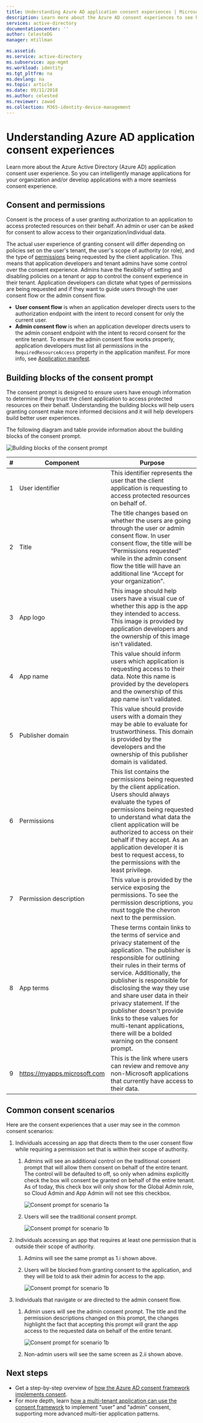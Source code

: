 ```yaml
---
title: Understanding Azure AD application consent experiences | Microsoft Docs
description: Learn more about the Azure AD consent experiences to see how you can use it when managing and developing applications on Azure AD
services: active-directory
documentationcenter: ''
author: CelesteDG
manager: mtillman

ms.assetid: 
ms.service: active-directory
ms.subservice: app-mgmt
ms.workload: identity
ms.tgt_pltfrm: na
ms.devlang: na
ms.topic: article
ms.date: 09/11/2018
ms.author: celested
ms.reviewer: zawad
ms.collection: M365-identity-device-management
---
```


# Understanding Azure AD application consent experiences

Learn more about the Azure Active Directory (Azure AD) application consent user experience. So you can intelligently manage applications for your organization and/or develop applications with a more seamless consent experience.

## Consent and permissions

Consent is the process of a user granting authorization to an application to access protected resources on their behalf. An admin or user can be asked for consent to allow access to their organization/individual data.

The actual user experience of granting consent will differ depending on policies set on the user's tenant, the user's scope of authority (or role), and the type of [permissions](https://docs.microsoft.com/azure/active-directory/develop/active-directory-permissions) being requested by the client application. This means that application developers and tenant admins have some control over the consent experience. Admins have the flexibility of setting and disabling policies on a tenant or app to control the consent experience in their tenant. Application developers can dictate what types of permissions are being requested and if they want to guide users through the user consent flow or  the admin consent flow.

- **User consent flow** is when an application developer directs users to the authorization endpoint with the intent to record consent for only the current user.
- **Admin consent flow** is when an application developer directs users to the admin consent endpoint with the intent to record consent for the entire tenant. To ensure the admin consent flow works properly, application developers must list all permissions in the `RequiredResourceAccess` property in the application manifest. For more info, see [Application manifest](https://docs.microsoft.com/azure/active-directory/develop/reference-app-manifest).

## Building blocks of the consent prompt

The consent prompt is designed to ensure users have enough information to determine if they trust the client application to access protected resources on their behalf. Understanding the building blocks will help users granting consent make more informed decisions and it will help developers build better user experiences.

The following diagram and table provide information about the building blocks of the consent prompt.

![Building blocks of the consent prompt](./media/application-consent-experience/consent_prompt.png)

| # | Component | Purpose |
| ----- | ----- | ----- |
| 1 | User identifier | This identifier represents the user that the client application is requesting to access protected resources on behalf of. |
| 2 | Title | The title changes based on whether the users are going through the user or admin consent flow. In user consent flow, the title will be “Permissions requested” while in the admin consent flow the title will have an additional line “Accept for your organization”. |
| 3 | App logo | This image should help users have a visual cue of whether this app is the app they intended to access. This image is provided by application developers and the ownership of this image isn't validated. |
| 4 | App name | This value should inform users which application is requesting access to their data. Note this name is provided by the developers and the ownership of this app name isn't validated. |
| 5 | Publisher domain | This value should provide users with a domain they may be able to evaluate for trustworthiness. This domain is provided by the developers and the ownership of this publisher domain is validated. |
| 6 | Permissions | This list contains the permissions being requested by the client application. Users should always evaluate the types of permissions being requested to understand what data the client application will be authorized to access on their behalf if they accept. As an application developer it is best to request access, to the permissions with the least privilege. |
| 7 | Permission description | This value is provided by the service exposing the permissions. To see the permission descriptions, you must toggle the chevron next to the permission. |
| 8 | App terms | These terms contain links to the terms of service and privacy statement of the application. The publisher is responsible for outlining their rules in their terms of service. Additionally, the publisher is responsible for disclosing the way they use and share user data in their privacy statement. If the publisher doesn't provide links to these values for multi-tenant applications, there will be a bolded warning on the consent prompt. |
| 9 | https://myapps.microsoft.com | This is the link where users can review and remove any non-Microsoft applications that currently have access to their data. |

## Common consent scenarios

Here are the consent experiences that a user may see in the common consent scenarios:

1. Individuals accessing an app that directs them to the user consent flow while requiring a permission set that is within their scope of authority.
    
    1. Admins will see an additional control on the traditional consent prompt that will allow them consent on behalf of the entire tenant. The control will be defaulted to off, so only when admins explicitly check the box will consent be granted on behalf of the entire tenant. As of today, this check box will only show for the Global Admin role, so Cloud Admin and App Admin will not see this checkbox.

        ![Consent prompt for scenario 1a](./media/application-consent-experience/consent_prompt_1a.png)
    
    2. Users will see the traditional consent prompt.

        ![Consent prompt for scenario 1b](./media/application-consent-experience/consent_prompt_1b.png)

2. Individuals accessing an app that requires at least one permission that is outside their scope of authority.
    1. Admins will see the same prompt as 1.i shown above.
    2. Users will be blocked from granting consent to the application, and they will be told to ask their admin for access to the app. 
                
        ![Consent prompt for scenario 1b](./media/application-consent-experience/consent_prompt_2b.png)

3. Individuals that navigate or are directed to the admin consent flow.
    1. Admin users will see the admin consent prompt. The title and the permission descriptions changed on this prompt, the changes highlight the fact that accepting this prompt will grant the app access to the requested data on behalf of the entire tenant.
        
        ![Consent prompt for scenario 1b](./media/application-consent-experience/consent_prompt_3a.png)
        
    1. Non-admin users will see the same screen as 2.ii shown above.

## Next steps
- Get a step-by-step overview of [how the Azure AD consent framework implements consent](https://docs.microsoft.com/azure/active-directory/develop/active-directory-integrating-applications).
- For more depth, learn [how a multi-tenant application can use the consent framework](https://docs.microsoft.com/azure/active-directory/develop/active-directory-devhowto-multi-tenant-overview) to implement "user" and "admin" consent, supporting more advanced multi-tier application patterns.
